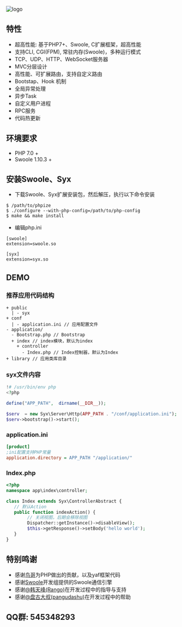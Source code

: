 ![logo](https://avatars3.githubusercontent.com/u/37900031?s=200&v=4)

## 特性

* 超高性能: 基于PHP7+、Swoole, C扩展框架，超高性能
* 支持CLI, CGI(FPM), 常驻内存(Swoole)，多种运行模式
* TCP、UDP、HTTP、WebSocket服务器
* MVC分层设计
* 高性能、可扩展路由，支持自定义路由
* Bootstap、Hook 机制
* 全局异常处理
* 异步Task
* 自定义用户进程
* RPC服务
* 代码热更新

## 环境要求
* PHP 7.0 +
* Swoole 1.10.3 +

## 安装Swoole、Syx

* 下载Swoole、Syx扩展安装包，然后解压，执行以下命令安装
```
$ /path/to/phpize
$ ./configure --with-php-config=/path/to/php-config
$ make && make install
```
* 编辑php.ini
```
[swoole]
extension=swoole.so

[syx]
extension=syx.so
```

## DEMO

### 推荐应用代码结构

```
+ public
  | - syx
+ conf
  | - application.ini // 应用配置文件
- application/
  - Bootstrap.php // Bootstrap
  + index // index模块，默认为index
    + controller
      - Index.php // Index控制器，默认为Index
+ library // 应用类库目录
```

### syx文件内容

```php
!# /usr/bin/env php
<?php

define("APP_PATH",  dirname(__DIR__));

$serv  = new Syx\Server\Http(APP_PATH . "/conf/application.ini");
$serv->bootstrap()->start();
```

### application.ini

```ini
[product]
;ini配置支持PHP常量
application.directory = APP_PATH "/application/"
```

### Index.php

```php
<?php
namespace app\index\controller;

class Index extends Syx\ControllerAbstract {
   // 默认Action
   public function indexAction() {
        // 关闭视图，后期会移除视图
        Dispatcher::getInstance()->disableView();
        $this->getResponse()->setBody('hello world');
   }
}
```

## 特别鸣谢

* 感谢[鸟哥](https://github.com/laruence)为PHP做出的贡献，以及yaf框架代码
* 感谢[Swoole](https://github.com/swoole)开发组提供的Swoole通信引擎
* 感谢[@韩天峰(Rango)](https://github.com/matyhtf)在开发过程中的指导与支持
* 感谢[@盘古大叔(pangudashu)](https://github.com/pangudashu/)在开发过程中的帮助

## QQ群: 545348293
